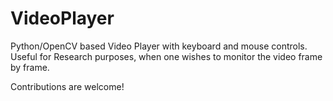 # VideoPlayer
Python/OpenCV based Video Player with keyboard and mouse controls. 
Useful for Research purposes, when one wishes to monitor the video frame by frame.

Contributions are welcome!

